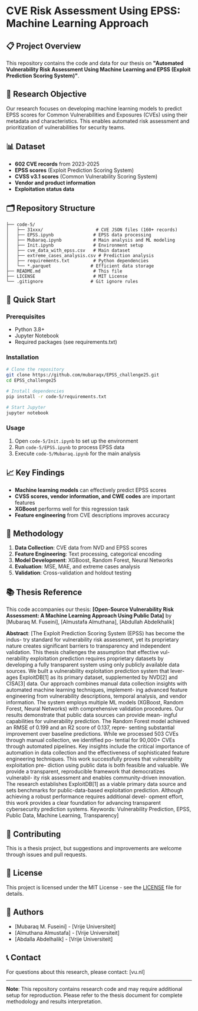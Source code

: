 # CVE Risk Assessment Using EPSS: Machine Learning Approach

## 📋 Project Overview

This repository contains the code and data for our thesis on **"Automated Vulnerability Risk Assessment Using Machine Learning and EPSS (Exploit Prediction Scoring System)"**.

## 🎯 Research Objective

Our research focuses on developing machine learning models to predict EPSS scores for Common Vulnerabilities and Exposures (CVEs) using their metadata and characteristics. This enables automated risk assessment and prioritization of vulnerabilities for security teams.

## 📊 Dataset

- **602 CVE records** from 2023-2025
- **EPSS scores** (Exploit Prediction Scoring System)
- **CVSS v3.1 scores** (Common Vulnerability Scoring System)
- **Vendor and product information**
- **Exploitation status data**

## 🗂️ Repository Structure

```
├── code-5/
│   ├── 31xxx/                    # CVE JSON files (160+ records)
│   ├── EPSS.ipynb               # EPSS data processing
│   ├── Mubaraq.ipynb            # Main analysis and ML modeling
│   ├── Init.ipynb               # Environment setup
│   ├── cve_data_with_epss.csv   # Main dataset
│   ├── extreme_cases_analysis.csv # Prediction analysis
│   ├── requirements.txt         # Python dependencies
│   └── *.parquet               # Efficient data storage
├── README.md                    # This file
├── LICENSE                      # MIT License
└── .gitignore                  # Git ignore rules
```

## 🚀 Quick Start

### Prerequisites
- Python 3.8+
- Jupyter Notebook
- Required packages (see requirements.txt)

### Installation
```bash
# Clone the repository
git clone https://github.com/mubaraqx/EPSS_challenge25.git
cd EPSS_challenge25

# Install dependencies
pip install -r code-5/requirements.txt

# Start Jupyter
jupyter notebook
```

### Usage
1. Open `code-5/Init.ipynb` to set up the environment
2. Run `code-5/EPSS.ipynb` to process EPSS data
3. Execute `code-5/Mubaraq.ipynb` for the main analysis

## 📈 Key Findings

- **Machine learning models** can effectively predict EPSS scores
- **CVSS scores, vendor information, and CWE codes** are important features
- **XGBoost** performs well for this regression task
- **Feature engineering** from CVE descriptions improves accuracy

## 🔬 Methodology

1. **Data Collection**: CVE data from NVD and EPSS scores
2. **Feature Engineering**: Text processing, categorical encoding
3. **Model Development**: XGBoost, Random Forest, Neural Networks
4. **Evaluation**: MSE, MAE, and extreme cases analysis
5. **Validation**: Cross-validation and holdout testing

## 📚 Thesis Reference

This code accompanies our thesis: **[Open-Source Vulnerability Risk Assessment: A Machine Learning Approach Using Public Data]** by [Mubaraq M. Fuseini], [Almustafa Almuthana], [Abdullah Abdelkhalik]

**Abstract**: [The Exploit Prediction Scoring System (EPSS) has become the indus-
try standard for vulnerability risk assessment, yet its proprietary
nature creates significant barriers to transparency and independent
validation. This thesis challenges the assumption that effective vul-
nerability exploitation prediction requires proprietary datasets by
developing a fully transparent system using only publicly available
data sources.
We built a vulnerability exploitation prediction system that lever-
ages ExploitDB[1] as its primary dataset, supplemented by NVD[2]
and CISA[3] data. Our approach combines manual data collection
insights with automated machine learning techniques, implement-
ing advanced feature engineering from vulnerability descriptions,
temporal analysis, and vendor information. The system employs
multiple ML models (XGBoost, Random Forest, Neural Networks)
with comprehensive validation procedures.
Our results demonstrate that public data sources can provide mean-
ingful capabilities for vulnerability prediction. The Random Forest
model achieved an RMSE of 0.199 and an R2 score of 0.137, repre-
senting substantial improvement over baseline predictions. While
we processed 503 CVEs through manual collection, we identified po-
tential for 90,000+ CVEs through automated pipelines. Key insights
include the critical importance of automation in data collection and
the effectiveness of sophisticated feature engineering techniques.
This work successfully proves that vulnerability exploitation pre-
diction using public data is both feasible and valuable. We provide a
transparent, reproducible framework that democratizes vulnerabil-
ity risk assessment and enables community-driven innovation. The
research establishes ExploitDB[1] as a viable primary data source
and sets benchmarks for public-data-based exploitation prediction.
Although achieving a robust performance requires additional devel-
opment effort, this work provides a clear foundation for advancing
transparent cybersecurity prediction systems.
Keywords: Vulnerability Prediction, EPSS, Public Data, Machine
Learning, Transparency]

## 🤝 Contributing

This is a thesis project, but suggestions and improvements are welcome through issues and pull requests.

## 📄 License

This project is licensed under the MIT License - see the [LICENSE](LICENSE) file for details.

## 👥 Authors

- [Mubaraq M. Fuseini] - [Vrije Universiteit]
- [Almuthana Almustafa] - [Vrije Universiteit]
- [Abdalla Abdelhalik] - [Vrije Universiteit]


## 📞 Contact

For questions about this research, please contact: [vu.nl]

---

**Note**: This repository contains research code and may require additional setup for reproduction. Please refer to the thesis document for complete methodology and results interpretation. 